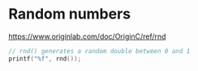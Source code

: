 # Random numbers
https://www.originlab.com/doc/OriginC/ref/rnd
```c
// rnd() generates a random double between 0 and 1
printf("%f", rnd());
```
